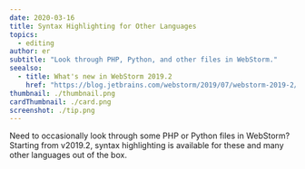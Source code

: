 ```yaml
---
date: 2020-03-16
title: Syntax Highlighting for Other Languages
topics:
  - editing
author: er
subtitle: "Look through PHP, Python, and other files in WebStorm."
seealso:
  - title: What's new in WebStorm 2019.2
    href: "https://blog.jetbrains.com/webstorm/2019/07/webstorm-2019-2/#code_editing"
thumbnail: ./thumbnail.png
cardThumbnail: ./card.png
screenshot: ./tip.png
---
```


Need to occasionally look through some PHP or Python files in WebStorm? Starting from v2019.2, syntax highlighting is available for these and many other languages out of the box.
